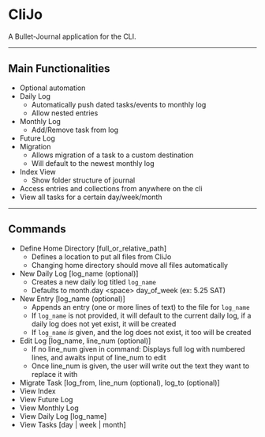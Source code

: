 # CliJo

A Bullet-Journal application for the CLI.

***

## Main Functionalities

- Optional automation
- Daily Log
  - Automatically push dated tasks/events to monthly log
  - Allow nested entries
- Monthly Log
  - Add/Remove task from log
- Future Log
- Migration
  - Allows migration of a task to a custom destination
  - Will default to the newest monthly log
- Index View
  - Show folder structure of journal
- Access entries and collections from anywhere on the cli
- View all tasks for a certain day/week/month

***

## Commands

- Define Home Directory \[full_or_relative_path\]
  - Defines a location to put all files from CliJo
  - Changing home directory should move all files automatically
- New Daily Log \[log_name (optional)\]
  - Creates a new daily log titled `log_name`
  - Defaults to month.day \<space\> day_of_week (ex: 5.25 SAT)
- New Entry \[log_name (optional)\]
  - Appends an entry (one or more lines of text) to the file for `log_name`
  - If `log_name` is not provided, it will default to the current daily log, if a daily log does not yet exist, it will be created
  - If `log_name` *is* given, and the log does not exist, it too will be created
- Edit Log \[log_name, line_num (optional)\]
  - If no line_num given in command: Displays full log with numbered lines, and awaits input of line_num to edit
  - Once line_num is given, the user will write out the text they want to replace it with
- Migrate Task \[log_from, line_num (optional), log_to (optional)\]
- View Index
- View Future Log
- View Monthly Log
- View Daily Log \[log_name\]
- View Tasks \[day | week | month\]
